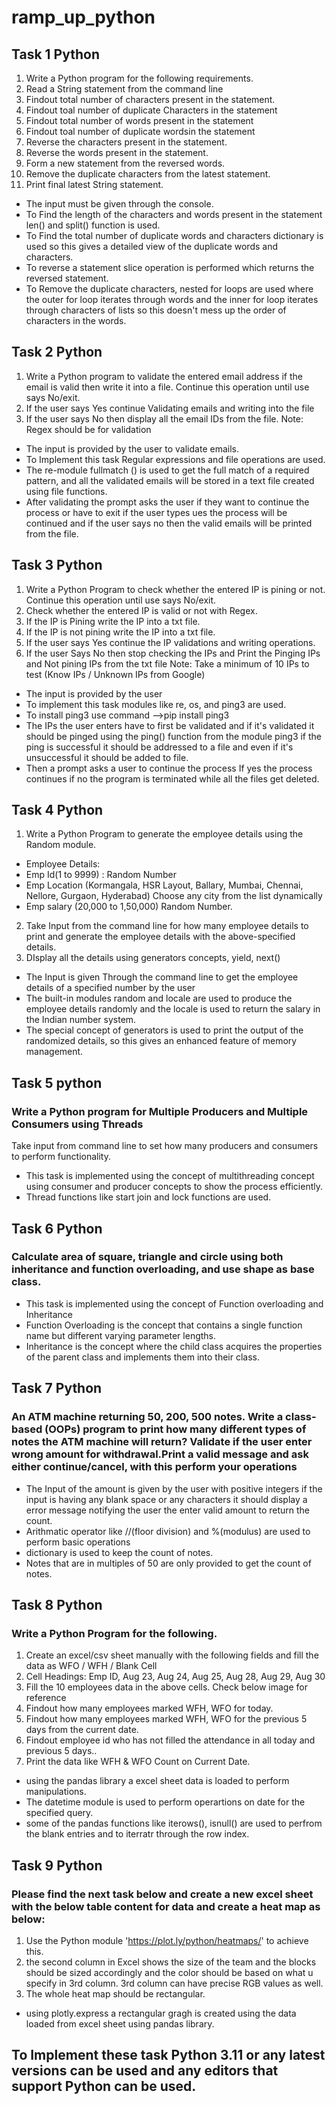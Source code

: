 # ramp_up_python
## Task 1 Python
1. Write a Python program for the following requirements.
2. Read a String statement from the command line
3. Findout total number of characters present in the statement.
4. Findout toal number of duplicate Characters in the statement
5. Findout total number of words present in the statement
6. Findout toal number of duplicate wordsin the statement
7. Reverse the characters present in the statement.
8. Reverse the words present in the statement.
9. Form a new statement from the reversed words.
10. Remove the duplicate characters from the latest statement.
11. Print final latest String statement.

* The input must be given through the console.
* To Find the length of the characters and words present in the statement len() and split() function is used.
* To Find the total number of duplicate words and characters dictionary is used so this gives a detailed view of the duplicate words and characters.
* To reverse a statement slice operation is performed which returns the reversed statement.
* To Remove the duplicate characters, nested for loops are used where the outer for loop iterates through words and the inner for loop iterates through characters
   of lists so this doesn't mess up the order of characters in the words.

## Task 2 Python
1. Write a Python program to validate the entered email address if the email is valid then write it into a file. Continue this operation until use says No/exit. 
2. If the user says Yes continue Validating emails and writing into the file
3. If the user says No then display all the email IDs from the file.
Note: Regex should be for validation

* The input is provided by the user to validate emails.
* To Implement this task Regular expressions and file operations are used.
* The re-module fullmatch () is used to get the full match of a required pattern, and all the validated emails will be stored in a text file created using file
   functions.
* After validating the prompt asks the user if they want to continue the process or have to exit if the user types ues the process will be continued and if the
  user says no then the valid emails will be printed from the file.

## Task 3 Python
1. Write a Python Program to check whether the entered IP is pining or not. Continue this operation until use says No/exit. 
2. Check whether the entered IP is valid or not with Regex.
3. If the IP is Pining write the IP into a txt file.
4. If the IP is not pining write the IP into a txt file.
5. If the user says Yes continue the IP validations and writing operations.
6. If the user Says No then stop checking the IPs and Print the Pinging IPs and Not pining IPs from the txt file
Note: Take a minimum of 10 IPs to test (Know IPs / Unknown IPs from Google)

* The input is provided by the user
* To implement this task modules like re, os, and ping3 are used.
* To install ping3 use command -->pip install ping3
* The IPs the user enters have to first be validated and if it's validated it should be pinged using the ping() function from the module ping3 if the ping is
  successful it should be addressed to a file and even if it's unsuccessful it should be added to file.
* Then a prompt asks a user to continue the process If yes the process continues if no the program is terminated while all the files get deleted.

## Task 4 Python
1. Write a Python Program to generate the employee details using the Random module.
* Employee Details: 
* Emp Id(1 to 9999) : Random Number
* Emp Location (Kormangala, HSR Layout, Ballary, Mumbai, Chennai, Nellore, Gurgaon, Hyderabad) Choose any city from the list dynamically
* Emp salary (20,000 to 1,50,000) Random Number.
2. Take Input from the command line for how many employee details to print and generate the employee details with the above-specified details.
3. DIsplay all the details using generators concepts, yield, next()

* The Input is given Through the command line to get the employee details of a specified number by the user
* The built-in modules random and locale are used to produce the employee details randomly and the locale is used to return the salary in the Indian number system.
* The special concept of generators is used to print the output of the randomized details, so this gives an enhanced feature of memory management.

## Task 5 python
### Write a Python program for Multiple Producers and Multiple Consumers using Threads 
   Take input from command line to set how many producers and consumers to perform functionality.

* This task is implemented using the concept of multithreading concept using consumer and producer concepts to show the process efficiently.
* Thread functions like start join and lock functions are used.

## Task 6 Python
### Calculate area of square, triangle and circle using both inheritance and function overloading, and use shape as base class.

* This task is implemented using the concept of Function overloading and Inheritance
* Function Overloading is the concept that contains a single function name but different varying parameter lengths.
* Inheritance is the concept where the child class acquires the properties of the parent class and implements them into their class.

## Task 7 Python
### An ATM machine returning 50, 200, 500 notes. Write a class-based (OOPs) program to print how many different types of notes the ATM machine will return? Validate if the user enter wrong amount for withdrawal.Print a valid message and ask either continue/cancel, with this perform your operations
* The Input of the amount is given by the user with positive integers if the input is having any blank space or any characters it should display a error message notifying the user the enter valid amount to return the count.
* Arithmatic operator like //(floor division) and %(modulus) are used to perform basic operations 
* dictionary is used to keep the count of notes.
* Notes that are in multiples of 50 are only provided to get the count of notes.

## Task 8 Python
### Write a Python Program for the following.
1. Create an excel/csv sheet manually with the following fields and fill the data as WFO / WFH / Blank Cell
2. Cell Headings: Emp ID, Aug 23, Aug 24, Aug 25, Aug 28, Aug 29, Aug 30
3. Fill the 10 employees data in the above cells. Check below image for reference
4. Findout how many employees marked WFH, WFO for today.
5. Findout how many employees marked WFH, WFO for the previous 5 days from the current date.
6. Findout employee id who has not filled the attendance in all today and previous 5 days..
7. Print the data like WFH & WFO Count on Current Date.

* using the pandas library a excel sheet data is loaded to perform manipulations.
* The datetime module is used to perform operartions on date for the specified query.
* some of the pandas functions like iterows(), isnull() are used to perfrom the blank entries and to iterratr through the row index. 

## Task 9 Python
### Please find the next task below and create a new excel sheet with the below table content for data and create a heat map as below:
1. Use the Python module 'https://plot.ly/python/heatmaps/' to achieve this.
2. the second column in Excel shows the size of the team and the blocks should be sized accordingly and the color should be based on what u specify in 3rd column. 3rd column can have precise RGB values as well.
3. The whole heat map should be rectangular.

* using plotly.express a rectangular gragh is created using the data loaded from excel sheet using pandas library.

## To Implement these task Python 3.11 or any latest versions can be used and any editors that support Python can be used.
